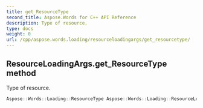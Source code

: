 ```yaml
---
title: get_ResourceType
second_title: Aspose.Words for C++ API Reference
description: Type of resource. 
type: docs
weight: 0
url: /cpp/aspose.words.loading/resourceloadingargs/get_resourcetype/
---
```

## ResourceLoadingArgs.get_ResourceType method


Type of resource.

```cpp
Aspose::Words::Loading::ResourceType Aspose::Words::Loading::ResourceLoadingArgs::get_ResourceType() const
```

